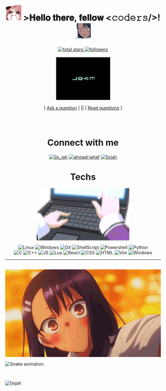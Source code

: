 <h1 align="center">
      <img src="github/anime-aaaa.gif" width="50">
    >𝐇𝐞𝐥𝐥𝐨 𝐭𝐡𝐞𝐫𝐞, 𝐟𝐞𝐥𝐥𝐨𝐰 <𝚌𝚘𝚍𝚎𝚛𝚜/>!
          <img src="github/what-the-nagatoro.gif" width="50">
  </h1>
<p align="center">
  <a href="https://github.com/0xjah?tab=repositories&sort=stargazers">
    <img alt="total stars" title="Total stars on GitHub" src="https://custom-icon-badges.herokuapp.com/badge/dynamic/json?logo=star&color=white&labelColor=black&label=Stars&style=for-the-badge&query=%24.stars&url=https://api.github-star-counter.workers.dev/user/0xajh"/>
  </a>

  <a href="https://github.com/0xjah">
    <img alt="followers" title="Follow me on Github" src="https://custom-icon-badges.herokuapp.com/github/followers/0xjah?color=white&labelColor=black&style=for-the-badge&logo=person-add&label=Follow&logoColor=white"/>
  </a>
  
  <br>
  <br>

  <img src="github/code.gif" width="175">
</p>

<p align="center">
[ <a href='https://github.com/0xjah/0xjah/issues/new'>Ask a question</a> ] ||
[ <a href='https://github.com/0xjah/0xjah/issues?q=is%3Aissue+is%3Aclosed'>Read questions</a> ]
</p>
 <br>
  <br>
<h1 align="center">Connect with me</h1>
<p align="center">
<a href="https://x.com/0x_jah" target="blank"><img align="center" src="https://img.shields.io/badge/X-black?style=for-the-badge&logo=x&logoColor=white" alt="0x_jah" /></a>
<a href="https://linkedin.com/in/ahmad-jahaf" target="blank"><img align="center" src="https://img.shields.io/badge/LinkedIn-black?style=for-the-badge&logo=linkedin&logoColor=white" alt="ahmad-jahaf" /></a>
<a href="https://instagram.com/0xjah" target="blank"><img align="center" src="https://img.shields.io/badge/Instagram-black?style=for-the-badge&logo=instagram&logoColor=white" alt="0xjah" /></a>
</p>

<h1 align="center">Techs</h1>

<p align="center">
  <img align="center" src="github/typing.gif" alt="GIF" width="300" heigh="190"/>
  
</p>

<p align="center">
  <img alt="Linux" src="https://img.shields.io/badge/-Linux-black?style=for-the-badge&logo=linux&logoColor=white">
  <img alt="Windows" src="https://img.shields.io/badge/-Windows-black?&style=for-the-badge&logo=windows&logoColor=white">
  <img alt="Git" src="https://img.shields.io/badge/-Git-black?style=for-the-badge&logo=git&logoColor=white">
  <img alt="ShellScript" src="https://img.shields.io/badge/-ShellScript-black?style=for-the-badge&logo=gnu%20bash&logoColor=white">
  <img alt="Powershell" src="https://img.shields.io/badge/-PowerShell-black?&style=for-the-badge&logo=powershell&logoColor=white">
  <img alt="Python" src="https://img.shields.io/badge/Python-black?style=for-the-badge&logo=python&logoColor=white"><br>
  <img alt="C" src="https://img.shields.io/badge/C-black?style=for-the-badge&logo=c&logoColor=white">
  <img alt="C++" src="https://img.shields.io/badge/C%2B%2B-black?style=for-the-badge&logo=c%2B%2B&logoColor=white">
  <img alt="JS" src="https://img.shields.io/badge/JS-black?style=for-the-badge&logo=javascript&logoColor=white">
  <img alt="Lua" src="https://img.shields.io/badge/-lua-black?style=for-the-badge&logo=lua&logoColor=white">
  <img alt="React" src="https://img.shields.io/badge/-react-black?style=for-the-badge&logo=react&logoColor=white">
<img alt="CSS" src="https://img.shields.io/badge/-CSS-black?style=for-the-badge&logo=css&logoColor=white">
  <img alt="HTML" src="https://img.shields.io/badge/-HTML-black?style=for-the-badge&logo=html&logoColor=white">
    <img alt="Vim" src="https://img.shields.io/badge/-Vim-black?style=for-the-badge&logo=vim&logoColor=white">
      <img alt="Windows" src="https://img.shields.io/badge/-Windows-black?style=for-the-badge&logo=windows&logoColor=white">
</p>

<hr>
<div align="center">
  <br/>
   <img align="center" src="github/ijiranaide-nagatoro-san-anime-jp.gif" alt="GIF" "/>
</div>

![Snake animation](https://github.com/LuigiGF/LuigiGF/blob/output/github-contribution-grid-snake.svg)

<div align="center">
<br/>
</div>
<p align="left"> <img src="https://komarev.com/ghpvc/?username=0xjah&label=Profile%20views&color=0e75b6&style=flat" alt="0xjah" /> </p>
